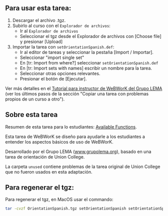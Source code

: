 ## Para usar esta tarea:

1.  Descargar el archivo .tgz.
2.  Subirlo al curso con el `Explorador de archivos`:
    -  Ir al `Explorador de archivos`
    -  Seleccionar el tgz desde el Explorador de archivos con [Choose file] y presionar [Upload] 
3.  Importar la tarea con `setOrientationSpanish.def`:
    -  Ir al editor de tareas y seleccionar la pestaña [Import / Importar].
    -  Seleccionar "import single set"
    -  En [tr: Import from where?] seleccionar `setOrientationSpanish.def`
    -  En [tr: Import sets with names] escribir un nombre para la tarea.
    -  Seleccionar otras opciones relevantes.
    -  Presionar el botón de [Ejecutar].

Ver más detalles en el [Tutorial para instructor de WeBWorK del Grupo LEMA](https://docs.google.com/document/d/e/2PACX-1vRuSzbWGHnGnIDhBr956HmYldIL0jXGkYZb5LrwolOthnEB4VF6ubRFzGVERBEx4WgQKTU90afq8AnX/pub#h.eg89zk705kp5) (ver los últimos pasos de la sección "Copiar una tarea con problemas propios de un curso a otro").

## Sobre esta tarea

Resumen de esta tarea para lo estudiantes: [Available Functions](https://webwork.maa.org/wiki/Available_Functions).

Esta tarea de WeBWorK se diseño para ayudarle a los estudiantes a entender los aspectos básicos de uso de WeBWorK.

Desarrollado por el Grupo LEMA (www.grupolema.org), basado en una tarea de orientación de Union College.


La carpeta `unused` contiene problemas de la tarea original de Union College que no fueron usados en esta adaptación.

## Para regenerar el tgz:

Para regenerar el tgz, en MacOS usar el commando:

```bash
tar -cvzf OrientationSpanish.tgz setOrientationSpanish setOrientationSpanish.def
```
